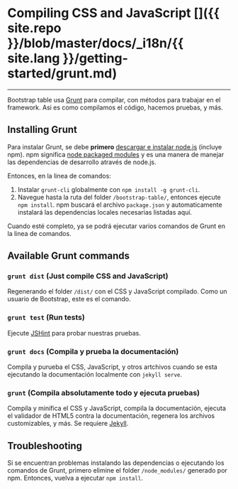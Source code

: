 # Compiling CSS and JavaScript []({{ site.repo }}/blob/master/docs/_i18n/{{ site.lang }}/getting-started/grunt.md)

---

Bootstrap table usa [Grunt](http://gruntjs.com/) para compilar, con métodos para trabajar en el framework. Asi es como compilamos el código, hacemos pruebas, y más.

## Installing Grunt

Para instalar Grunt, se debe **primero** [descargar e instalar node.js](http://nodejs.org/download/) (incluye npm). npm significa [node packaged modules](http://npmjs.org/) y es una manera de manejar las dependencias de desarrollo através de node.js.

Entonces, en la linea de comandos:

1. Instalar `grunt-cli` globalmente con `npm install -g grunt-cli`.
2. Navegue hasta la ruta del folder `/bootstrap-table/`, entonces ejecute `npm install`. npm buscará el archivo `package.json` y automaticamente instalará las dependencias locales necesarias listadas aquí.

Cuando esté completo, ya se podrá ejecutar varios comandos de Grunt en la linea de comandos.

## Available Grunt commands

### `grunt dist` (Just compile CSS and JavaScript)

Regenerando el folder `/dist/` con el CSS y JavaScript compilado. Como un usuario de Bootstrap, este es el comando.

### `grunt test` (Run tests)

Ejecute [JSHint](http://jshint.com/) para probar nuestras pruebas.

### `grunt docs` (Compila y prueba la documentación)

Compila y purueba el CSS, JavaScript, y otros artchivos cuando se esta ejecutando la documentación localmente con `jekyll serve`.

### `grunt` (Compila absolutamente todo y ejecuta pruebas)

Compila y minifica el CSS y JavaScript, compila la documentación, ejecuta el validador de HTML5 contra la documentación, regenera los archivos customizables, y más. Se requiere [Jekyll](http://jekyllrb.com/docs/installation/).

## Troubleshooting

Si se encuentran problemas instalando las dependencias o ejecutando los comandos de Grunt, primero elimine el folder `/node_modules/` generado por npm. Entonces, vuelva a ejecutar `npm install`.